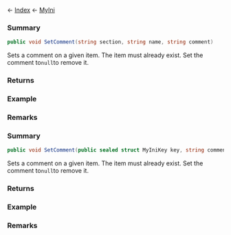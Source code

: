 ← [Index](Api-Index) ← [MyIni](VRage.Game.ModAPI.Ingame.Utilities.MyIni)

### Summary

```csharp
public void SetComment(string section, string name, string comment)
```

Sets a comment on a given item. The item must already exist. Set the comment to`null`to remove it.

### Returns

### Example

### Remarks

### Summary

```csharp
public void SetComment(public sealed struct MyIniKey key, string comment)
```

Sets a comment on a given item. The item must already exist. Set the comment to`null`to remove it.

### Returns

### Example

### Remarks

